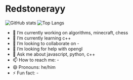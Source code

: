 # Redstonerayy

![GitHub stats](https://github-readme-stats.vercel.app/api?username=Redstonerayy&theme=midnight-purple&show_icons=true) ![Top Langs](https://github-readme-stats.vercel.app/api/top-langs/?username=Redstonerayy&theme=midnight-purple&show_icons=true&layout=compact&card_width=445)

- 🔭 I’m currently working on algorithms, minecraft, chess
- 🌱 I’m currently learning c++
- 👯 I’m looking to collaborate on -
- 🤔 I’m looking for help with opengl
- 💬 Ask me about javascript, python, c++
- 📫 How to reach me: -
- 😄 Pronouns: he/him
- ⚡ Fun fact: -
